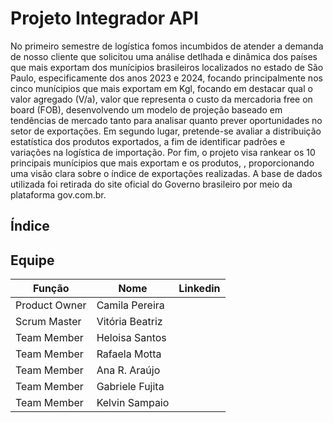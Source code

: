 # Projeto Integrador API
No primeiro semestre de logística fomos incumbidos de atender a demanda de nosso cliente que solicitou uma análise detlhada e dinâmica dos países que mais exportam dos munícipios brasileiros localizados no estado de São Paulo, especificamente dos anos 2023 e 2024, focando principalmente nos cinco munícipios que mais exportam em Kgl, focando em destacar qual o valor agregado (V/a), valor que representa o custo da mercadoria free on board (FOB), desenvolvendo um modelo de projeção baseado em tendências de mercado tanto para analisar quanto prever oportunidades no setor de exportações.  Em segundo lugar, pretende-se avaliar a distribuição estatística dos produtos exportados, a fim de identificar padrões e variações na logística de importação. Por fim, o projeto visa rankear os 10 principais munícipios que mais exportam e os produtos, , proporcionando uma visão clara sobre o índice de exportações realizadas. A base de dados utilizada foi retirada do site oficial do Governo brasileiro por meio da plataforma gov.com.br.

## Índice

## Equipe
|    Função    |       Nome      | Linkedin |
|--------------|-----------------|----------|
|Product Owner | Camila Pereira  | 
|Scrum Master  | Vitória Beatriz | 
|Team Member   | Heloisa Santos  | 
|Team Member   | Rafaela Motta   | 
|Team Member   | Ana R. Araújo   | 
|Team Member   | Gabriele Fujita | 
|Team Member   | Kelvin Sampaio  | 

